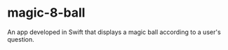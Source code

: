 # magic-8-ball
An app developed in Swift that displays a magic ball according to a user's question.
